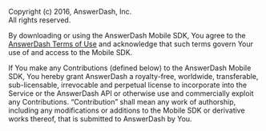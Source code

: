 Copyright (c) 2016, AnswerDash, Inc.  
All rights reserved.

By downloading or using the AnswerDash Mobile SDK, You agree to the [AnswerDash Terms of Use](http://www.answerdash.com/tou) and acknowledge that such terms govern Your use of and access to the Mobile SDK.

If You make any Contributions (defined below) to the AnswerDash Mobile SDK, You hereby grant AnswerDash a royalty-free, worldwide, transferable, sub-licensable, irrevocable and perpetual license to incorporate into the Service or the AnswerDash API or otherwise use and commercially exploit any Contributions. “Contribution” shall mean any work of authorship, including any modifications or additions to the Mobile SDK or derivative works thereof, that is submitted to AnswerDash by You.
